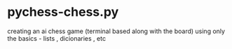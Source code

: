 # pychess-chess.py
creating an ai chess game (terminal based along with the board) using only the basics - lists , dicionaries , etc
